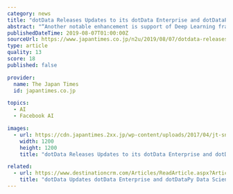 ```yaml
---
category: news
title: "dotData Releases Updates to its dotData Enterprise and dotDataPy"
abstract: "“Another notable enhancement is support of Deep Learning frameworks such as TensorFlow and PyTorch in our AutoML with enhanced transparency for highly non-linear ML models.” Key updates of the dotData Enterprise Version 1.6 and dotDataPy Version 1.2 ..."
publishedDateTime: 2019-08-07T01:00:00Z
sourceUrl: https://www.japantimes.co.jp/n2u/2019/08/07/dotdata-releases-updates-to-its-dotdata-enterprise-and-dotdatapydata-science-acceleration-platforms-enhancing-feature-engineering-and-automl-capabilities/
type: article
quality: 13
score: 18
published: false

provider:
  name: The Japan Times
  id: japantimes.co.jp

topics:
  - AI
  - Facebook AI

images:
  - url: https://cdn.japantimes.2xx.jp/wp-content/uploads/2017/04/jt-sns.png
    width: 1200
    height: 1200
    title: "dotData Releases Updates to its dotData Enterprise and dotDataPy"

related:
  - url: https://www.destinationcrm.com/Articles/ReadArticle.aspx?ArticleID=133391
    title: "dotData Updates dotData Enterprise and dotDataPy Data Science Acceleration"
---
```

